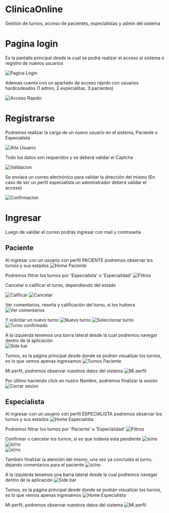 # ClinicaOnline

Gestión de turnos, acceso de pacientes, especialistas y admin del sistema

# Pagina login

Es la pantalla principal desde la cual se podrá realizar el acceso al sistema o registro de nuevos usuarios

![Pagina Login](https://github.com/EstebanMato/ClinicaOnlineTPLabo/blob/master/imgReadme/2023-11-16%2009_41_56-.png)


Ademas cuenta con un apartado de acceso rápido con usuarios hardcodeados (1 admin, 2 especialitas, 3 pacientes) 

![Acceso Rapido](https://github.com/EstebanMato/ClinicaOnlineTPLabo/blob/master/imgReadme/2023-11-16%2009_44_09-ClinicaOnline.png)

# Registrarse

Podremos realizar la carga de un nuevo usuario en el sistema, Paciente o Especialista 

![Alta Usuario](https://github.com/EstebanMato/ClinicaOnlineTPLabo/blob/master/imgReadme/2023-11-16%2009_51_03-ClinicaOnline.png)

Todo los datos son requeridos y se deberá validar el Captcha 

![Validacion](https://github.com/EstebanMato/ClinicaOnlineTPLabo/blob/master/imgReadme/2023-11-16%2011_20_06-ClinicaOnline.png)

Se enviara un correo electrónico para validar la dirección del mismo (En caso de ser un perfil especialista un administrador deberá validar el acceso)

![Confirmacion](https://github.com/EstebanMato/ClinicaOnlineTPLabo/blob/master/imgReadme/2023-11-16%2011_20_32-ClinicaOnline.png)


# Ingresar
Luego de validar el correo podrás ingresar con mail y contraseña

## Paciente
Al ingresar con un usuario con perfil PACIENTE podremos observar los turnos y sus estados
![Home Paciente](https://github.com/EstebanMato/ClinicaOnlineTPLabo/blob/master/imgReadme/2023-11-16%2011_42_25-.png)

Podremos filtrar los turnos por 'Especialista' o 'Especialidad' 
![Filtros](https://github.com/EstebanMato/ClinicaOnlineTPLabo/blob/master/imgReadme/2023-11-16%2011_48_55-.png)

Cancelar o calificar el turno, dependiendo del estado 

![Calificar](https://github.com/EstebanMato/ClinicaOnlineTPLabo/blob/master/imgReadme/2023-11-16%2011_58_43-ClinicaOnline.png)
![Cancelar](https://github.com/EstebanMato/ClinicaOnlineTPLabo/blob/master/imgReadme/2023-11-16%2011_59_22-ClinicaOnline.png)

Ver comentarios, reseña y calificación del turno, si los hubiera
![Ver comentarios](https://github.com/EstebanMato/ClinicaOnlineTPLabo/blob/master/imgReadme/2023-11-16%2011_57_00-.png)

Y solicitar un nuevo turno 
![Nuevo turno](https://github.com/EstebanMato/ClinicaOnlineTPLabo/blob/master/imgReadme/2023-11-16%2012_00_39-.png)
![Seleccionar turno](https://github.com/EstebanMato/ClinicaOnlineTPLabo/blob/master/imgReadme/2023-11-16%2012_01_39-ClinicaOnline.png)
![Turno confirmado](https://github.com/EstebanMato/ClinicaOnlineTPLabo/blob/master/imgReadme/2023-11-16%2012_02_20-.png)


A la izquierda tenemos una barra lateral desde la cual podremos navegar dentro de la aplicación  
![Side bar](https://github.com/EstebanMato/ClinicaOnlineTPLabo/blob/master/imgReadme/2023-11-16%2012_05_06-ClinicaOnline.png)

Turnos, es la página principal desde donde se podrán visualizar los turnos, es lo que vemos apenas ingresamos 
![Turnos Paciente](https://github.com/EstebanMato/ClinicaOnlineTPLabo/blob/master/imgReadme/2023-11-16%2011_42_25-.png)


Mi perfil, podremos observar nuestros datos del sistema 
![Mi perfil](https://github.com/EstebanMato/ClinicaOnlineTPLabo/blob/master/imgReadme/2023-11-16%2012_08_25-.png)



Por último haciendo click en nustro Nombre, podremos finalizar la sesión  
![Cerrar sesion](https://github.com/EstebanMato/ClinicaOnlineTPLabo/blob/master/imgReadme/2023-11-16%2012_09_13-ClinicaOnline.png)

## Especialista  
Al ingresar con un usuario con perfil ESPECIALISTA podremos observar los turnos y sus estados
![Home Especialista](https://github.com/EstebanMato/ClinicaOnlineTPLabo/blob/master/imgReadme/2023-11-16%2018_38_09-.png)

Podremos filtrar los turnos por 'Paciente' o 'Especialidad' 
![Filtros](https://github.com/EstebanMato/ClinicaOnlineTPLabo/blob/master/imgReadme/2023-11-16%2018_39_27-ClinicaOnline.png)

Confirmar o cancelar los turnos, si es que todavía esta pendiente 
![si/no](https://github.com/EstebanMato/ClinicaOnlineTPLabo/blob/master/imgReadme/2023-11-16%2018_41_25-ClinicaOnline.png)   
![si/no](https://github.com/EstebanMato/ClinicaOnlineTPLabo/blob/master/imgReadme/2023-11-16%2018_42_27-ClinicaOnline.png)  
![si/no](https://github.com/EstebanMato/ClinicaOnlineTPLabo/blob/master/imgReadme/2023-11-16%2018_43_13-ClinicaOnline.png)  

También finalizar la atención del mismo, una vez ya concluido el turno, dejando comentarios para el paciente 
![si/no](https://github.com/EstebanMato/ClinicaOnlineTPLabo/blob/master/imgReadme/2023-11-16%2018_46_18-ClinicaOnline.png)  

A la izquierda tenemos una barra lateral desde la cual podremos navegar dentro de la aplicación
![Side bar](https://github.com/EstebanMato/ClinicaOnlineTPLabo/blob/master/imgReadme/2023-11-16%2018_51_16-ClinicaOnline.png)

Turnos, es la página principal desde donde se podrán visualizar los turnos, es lo que vemos apenas ingresamos 
![Home Especialista](https://github.com/EstebanMato/ClinicaOnlineTPLabo/blob/master/imgReadme/2023-11-16%2018_38_09-.png)

Mi perfil, podremos observar nuestros datos del sistema 
![Mi perfil](https://github.com/EstebanMato/ClinicaOnlineTPLabo/blob/master/imgReadme/2023-11-16%2018_52_58-.png)



